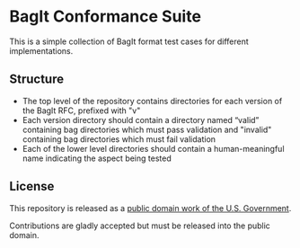 # BagIt Conformance Suite

This is a simple collection of BagIt format test cases for different implementations.

## Structure

* The top level of the repository contains directories for each version of the BagIt RFC, prefixed with "v"
* Each version directory should contain a directory named “valid” containing bag directories which must pass validation
  and "invalid" containing bag directories which must fail validation
* Each of the lower level directories should contain a human-meaningful name indicating the aspect being
  tested


## License

This repository is released as a [public domain work of the U.S. Government](LICENSE.md).

Contributions are gladly accepted but must be released into the public domain.
